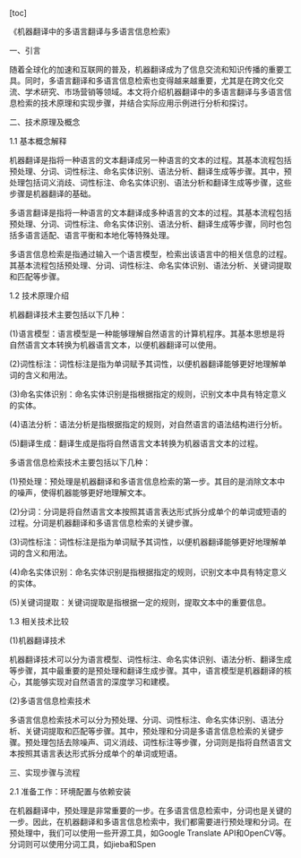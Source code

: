 
[toc]                    
                
                
《机器翻译中的多语言翻译与多语言信息检索》

一、引言

随着全球化的加速和互联网的普及，机器翻译成为了信息交流和知识传播的重要工具。同时，多语言翻译和多语言信息检索也变得越来越重要，尤其是在跨文化交流、学术研究、市场营销等领域。本文将介绍机器翻译中的多语言翻译与多语言信息检索的技术原理和实现步骤，并结合实际应用示例进行分析和探讨。

二、技术原理及概念

1.1 基本概念解释

机器翻译是指将一种语言的文本翻译成另一种语言的文本的过程。其基本流程包括预处理、分词、词性标注、命名实体识别、语法分析、翻译生成等步骤。其中，预处理包括词义消歧、词性标注、命名实体识别、语法分析和翻译生成等步骤，这些步骤是机器翻译的基础。

多语言翻译是指将一种语言的文本翻译成多种语言的文本的过程。其基本流程包括预处理、分词、词性标注、命名实体识别、语法分析、翻译生成等步骤，同时也包括多语言适配、语言平衡和本地化等特殊处理。

多语言信息检索是指通过输入一个语言模型，检索出该语言中的相关信息的过程。其基本流程包括预处理、分词、词性标注、命名实体识别、语法分析、关键词提取和匹配等步骤。

1.2 技术原理介绍

机器翻译技术主要包括以下几种：

(1)语言模型：语言模型是一种能够理解自然语言的计算机程序。其基本思想是将自然语言文本转换为机器语言文本，以便机器翻译可以使用。

(2)词性标注：词性标注是指为单词赋予其词性，以便机器翻译能够更好地理解单词的含义和用法。

(3)命名实体识别：命名实体识别是指根据指定的规则，识别文本中具有特定意义的实体。

(4)语法分析：语法分析是指根据指定的规则，对自然语言的语法结构进行分析。

(5)翻译生成：翻译生成是指将自然语言文本转换为机器语言文本的过程。

多语言信息检索技术主要包括以下几种：

(1)预处理：预处理是机器翻译和多语言信息检索的第一步。其目的是消除文本中的噪声，使得机器能够更好地理解文本。

(2)分词：分词是将自然语言文本按照其语言表达形式拆分成单个的单词或短语的过程。分词是机器翻译和多语言信息检索的关键步骤。

(3)词性标注：词性标注是指为单词赋予其词性，以便机器翻译能够更好地理解单词的含义和用法。

(4)命名实体识别：命名实体识别是指根据指定的规则，识别文本中具有特定意义的实体。

(5)关键词提取：关键词提取是指根据一定的规则，提取文本中的重要信息。

1.3 相关技术比较

(1)机器翻译技术

机器翻译技术可以分为语言模型、词性标注、命名实体识别、语法分析、翻译生成等步骤，其中最重要的是预处理和翻译生成步骤。其中，语言模型是机器翻译的核心，其能够实现对自然语言的深度学习和建模。

(2)多语言信息检索技术

多语言信息检索技术可以分为预处理、分词、词性标注、命名实体识别、语法分析、关键词提取和匹配等步骤。其中，预处理和分词是多语言信息检索的关键步骤。预处理包括去除噪声、词义消歧、词性标注等步骤，分词则是指将自然语言文本按照其语言表达形式拆分成单个的单词或短语。

三、实现步骤与流程

2.1 准备工作：环境配置与依赖安装

在机器翻译中，预处理是非常重要的一步。在多语言信息检索中，分词也是关键的一步。因此，在机器翻译和多语言信息检索中，我们都需要进行预处理和分词。在预处理中，我们可以使用一些开源工具，如Google Translate API和OpenCV等。分词则可以使用分词工具，如jieba和Spen

